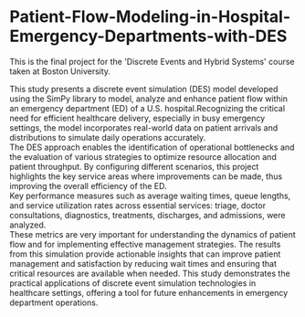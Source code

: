 # Patient-Flow-Modeling-in-Hospital-Emergency-Departments-with-DES
This is the final project for the 'Discrete Events and Hybrid Systems' course taken at Boston University.

This study presents a discrete event simulation (DES) model developed using the SimPy library to model, analyze and enhance patient flow within an emergency department (ED) of a U.S. hospital.Recognizing the critical need for efficient healthcare delivery, especially in busy emergency settings, the model incorporates real-world data on patient arrivals and distributions to simulate daily operations accurately.    
The DES approach enables the identification of operational bottlenecks and the evaluation of various strategies to optimize resource allocation and patient throughput. By configuring different scenarios, this project highlights the key service areas where improvements can be made, thus improving the overall efficiency of the ED.    
Key performance measures such as average waiting times, queue lengths, and service utilization rates across essential services: triage, doctor consultations, diagnostics, treatments, discharges, and admissions, were analyzed.   
These metrics are very important for understanding the dynamics of patient flow and for implementing effective management strategies.
The results from this simulation provide actionable insights that can improve patient management and satisfaction by reducing wait times and ensuring that critical resources are available when needed. This study demonstrates the practical applications of discrete event simulation technologies in healthcare settings, offering a tool for future enhancements in emergency department operations.


